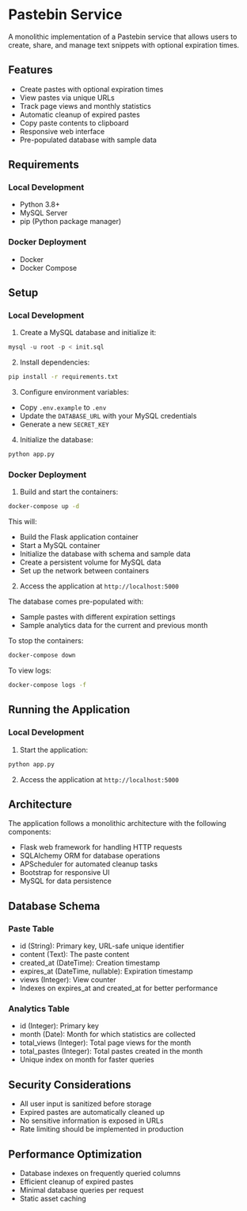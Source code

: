 # Pastebin Service

A monolithic implementation of a Pastebin service that allows users to create, share, and manage text snippets with optional expiration times.

## Features

- Create pastes with optional expiration times
- View pastes via unique URLs
- Track page views and monthly statistics
- Automatic cleanup of expired pastes
- Copy paste contents to clipboard
- Responsive web interface
- Pre-populated database with sample data

## Requirements

### Local Development
- Python 3.8+
- MySQL Server
- pip (Python package manager)

### Docker Deployment
- Docker
- Docker Compose

## Setup

### Local Development

1. Create a MySQL database and initialize it:
```sql
mysql -u root -p < init.sql
```

2. Install dependencies:
```bash
pip install -r requirements.txt
```

3. Configure environment variables:
- Copy `.env.example` to `.env`
- Update the `DATABASE_URL` with your MySQL credentials
- Generate a new `SECRET_KEY`

4. Initialize the database:
```bash
python app.py
```

### Docker Deployment

1. Build and start the containers:
```bash
docker-compose up -d
```

This will:
- Build the Flask application container
- Start a MySQL container
- Initialize the database with schema and sample data
- Create a persistent volume for MySQL data
- Set up the network between containers

2. Access the application at `http://localhost:5000`

The database comes pre-populated with:
- Sample pastes with different expiration settings
- Sample analytics data for the current and previous month

To stop the containers:
```bash
docker-compose down
```

To view logs:
```bash
docker-compose logs -f
```

## Running the Application

### Local Development
1. Start the application:
```bash
python app.py
```

2. Access the application at `http://localhost:5000`

## Architecture

The application follows a monolithic architecture with the following components:

- Flask web framework for handling HTTP requests
- SQLAlchemy ORM for database operations
- APScheduler for automated cleanup tasks
- Bootstrap for responsive UI
- MySQL for data persistence

## Database Schema

### Paste Table
- id (String): Primary key, URL-safe unique identifier
- content (Text): The paste content
- created_at (DateTime): Creation timestamp
- expires_at (DateTime, nullable): Expiration timestamp
- views (Integer): View counter
- Indexes on expires_at and created_at for better performance

### Analytics Table
- id (Integer): Primary key
- month (Date): Month for which statistics are collected
- total_views (Integer): Total page views for the month
- total_pastes (Integer): Total pastes created in the month
- Unique index on month for faster queries

## Security Considerations

- All user input is sanitized before storage
- Expired pastes are automatically cleaned up
- No sensitive information is exposed in URLs
- Rate limiting should be implemented in production

## Performance Optimization

- Database indexes on frequently queried columns
- Efficient cleanup of expired pastes
- Minimal database queries per request
- Static asset caching 